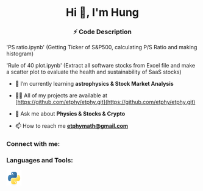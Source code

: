 <h1 align="center">Hi 👋, I'm Hung</h1>
<h3 align="center">⚡ Code Description </h3>

'PS ratio.ipynb' (Getting Ticker of S&P500, calculating P/S Ratio and making histogram)</h3>

'Rule of 40 plot.ipynb' (Extract all software stocks from Excel file and make a scatter plot to evaluate the health and sustainability of SaaS stocks) </h3>

- 🌱 I’m currently learning **astrophysics & Stock Market Analysis**

- 👨‍💻 All of my projects are available at [https://github.com/etphy/etphy.git](https://github.com/etphy/etphy.git)

- 💬 Ask me about **Physics & Stocks & Crypto**

- 📫 How to reach me **etphymath@gmail.com**

<h3 align="left">Connect with me:</h3>
<p align="left">
</p>

<h3 align="left">Languages and Tools:</h3>
<p align="left"> <a href="https://www.python.org" target="_blank" rel="noreferrer"> <img src="https://raw.githubusercontent.com/devicons/devicon/master/icons/python/python-original.svg" alt="python" width="40" height="40"/> </a> </p>
